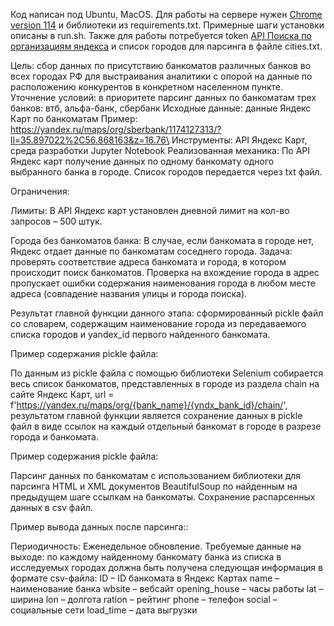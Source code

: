 Код написан под Ubuntu, MacOS. 
Для работы на сервере нужен [Chrome version 114](https://mirror.cs.uchicago.edu/google-chrome/pool/main/g/google-chrome-stable/) и библиотеки из requirements.txt. 
Примерные шаги установки описаны в run.sh.
Также для работы потребуется token [API Поиска по организациям яндекса](https://developer.tech.yandex.ru/services/12) и список городов для парсинга в файле cities.txt.

Цель: сбор данных по присутствию банкоматов различных банков во всех городах РФ для выстраивания аналитики с опорой на данные по расположению конкурентов в конкретном населенном пункте.
Уточнение условий: в приоритете парсинг данных по банкоматам трех банков: втб, альфа-банк, сбербанк
Исходные данные: данные Яндекс Карт по банкоматам
Пример: https://yandex.ru/maps/org/sberbank/1174127313/?ll=35.897022%2C56.868163&z=16.76\
Инструменты: API Яндекс Карт, среда разработки Jupyter Notebook
Реализованная механика:
По API Яндекс карт получение данных по одному банкомату одного выбранного банка в городе. Список городов передается через txt файл.

Ограничения:

Лимиты: В API Яндекс карт установлен дневной лимит на кол-во запросов – 500 штук.

Города без банкоматов банка: В случае, если банкомата в городе нет, Яндекс отдает данные по банкоматам соседнего города. Задача: проверять соответствие адреса банкомата и города, в котором происходит поиск банкоматов. Проверка на вхождение города в адрес пропускает ошибки содержания наименования города в любом месте адреса (совпадение названия улицы и города поиска).

Результат главной функции данного этапа: сформированный pickle файл со словарем, содержащим наименование города из передаваемого списка городов и yandex_id первого найденного банкомата.

Пример содержания pickle файла:


По данным из pickle файла с помощью библиотеки Selenium собирается весь список банкоматов, представленных в городе из раздела chain на сайте Яндекс Карт, url = f'https://yandex.ru/maps/org/{bank_name}/{yndx_bank_id}/chain/', результатом главной функции является сохранение данных в pickle файл в виде ссылок на каждый отдельный банкомат в городе в разрезе города и банкомата.

Пример содержания pickle файла:


Парсинг данных по банкоматам с использованием библиотеки для парсинга HTML и XML документов BeautifulSoup по найденным на предыдущем шаге ссылкам на банкоматы. Сохранение распарсенных данных в csv файл. 

Пример вывода данных после парсинга::

Периодичность: Еженедельное обновление.
Требуемые данные на выходе: по каждому найденному банкомату банка из списка в исследуемых городах должна быть получена следующая информация в формате csv-файла:
ID – ID банкомата в Яндекс Картах
name – наименование банка
wbsite – вебсайт
opening_house – часы работы
lat – ширина
lon – долгота
ration – рейтинг
phone – телефон
social – социальные сети
load_time – дата выгрузки